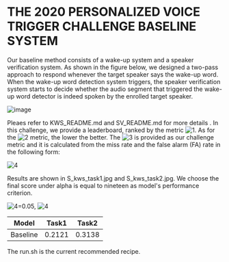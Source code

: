# THE 2020 PERSONALIZED VOICE TRIGGER CHALLENGE BASELINE SYSTEM

Our baseline method consists of a wake-up system and a speaker verification system. As shown in the figure below, we designed a two-pass approach to respond whenever the target speaker says the wake-up word. When the wake-up word detection system triggers, the speaker verification system starts to decide whether the audio segment that triggered the wake-up word detector is indeed spoken by the enrolled target speaker.

![image](https://github.com/jiay7/THE-2020-PERSONALIZED-VOICE-TRIGGER-CHALLENGE-BASELINE-SYSTEM/blob/master/wake_sv.png)

Pleaes refer to KWS_README.md and SV_README.md for more details
.
In this challenge, we provide a leaderboard, ranked by the metric ![1](http://latex.codecogs.com/svg.latex?score_{wake-up}). As for the ![2](http://latex.codecogs.com/svg.latex?score_{wake-up}) metric, the lower the better. The ![3](http://latex.codecogs.com/svg.latex?score_{wake-up}) is provided as our challenge metric and it is calculated from the miss rate and the false alarm (FA) rate in the following form:

![4](http://latex.codecogs.com/svg.latex?\begin{equation}score_{wake-up}=Miss+alpha*FA\end{equation})

Results are shown in S_kws_task1.jpg and S_kws_task2.jpg.  We choose the final score under alpha is equal to nineteen as model's performance criterion. 

![4](http://latex.codecogs.com/svg.latex?p_{target})=0.05, ![4](http://latex.codecogs.com/svg.latex?\begin{equation}score_{wake-up}=(p_{target}*Miss+(1-p_{target})*FA)*20\end{equation})


| Model | Task1 | Task2 |
| :----:| :----: | :----: |
| Baseline | 0.2121 | 0.3138 |

The run.sh is the current recommended recipe.





